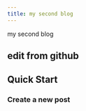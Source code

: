 ```yaml
---
title: my second blog
---
```



my second blog


## edit from github

## Quick Start

### Create a new post
